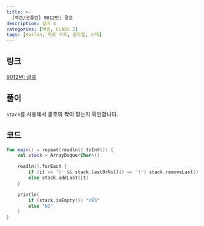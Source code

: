 ```yaml
---
title: >-
  [백준/코틀린] 9012번: 괄호
description: 실버 4
categories: [백준, CLASS 2]
tags: [Kotlin, 자료 구조, 문자열, 스택]
---
```


## 링크
[9012번: 괄호](https://www.acmicpc.net/problem/9012)

## 풀이
`Stack`를 사용해서 괄호의 짝이 맞는지 확인합니다.

## 코드
```kotlin
fun main() = repeat(readln().toInt()) {
    val stack = ArrayDeque<Char>()

    readln().forEach {
        if (it == ')' && stack.lastOrNull() == '(') stack.removeLast()
        else stack.addLast(it)
    }

    println(
        if (stack.isEmpty()) "YES"
        else "NO"
    )
}

```
